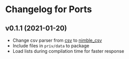 # Changelog for Ports

## v0.1.1 (2021-01-20)

  * Change csv parser from [csv](https://github.com/beatrichartz/csv) to [nimble_csv](https://github.com/dashbitco/nimble_csv)
  * Include files in `priv/data` to package
  * Load lists during compilation time for faster response